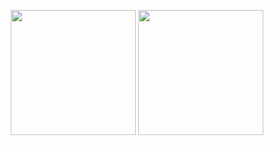 <p align="center">
  <img src="https://github.com/user-attachments/assets/29721a52-ba80-4c04-a3ac-9cdc49d02f93" width="200"/>
  <img src="https://github.com/user-attachments/assets/363f2b9e-815e-4334-b3c0-79ebca80bbee" width="200"/>
</p>
